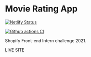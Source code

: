 # Movie Rating App

[![Netlify Status](https://api.netlify.com/api/v1/badges/463df919-0a0b-4ea7-9e55-c5bf6d473a6d/deploy-status)](https://app.netlify.com/sites/movie-den/deploys)

[![Github actions CI](https://github.com/nibble0101/shopify-front-end-challenge/actions/workflows/build.yaml/badge.svg)](https://github.com/nibble0101/shopify-front-end-challenge/actions/workflows/build.yaml)

Shopify Front-end Intern challenge 2021.

[LIVE SITE](https://movie-den.netlify.app/)
